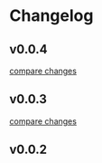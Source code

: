 # Changelog


## v0.0.4

[compare changes](https://github.com/fumeapp/nuxt-api-utils/compare/v0.0.3...v0.0.4)

## v0.0.3

[compare changes](https://github.com/fumeapp/nuxt-api-utils/compare/v0.0.2...v0.0.3)

## v0.0.2

